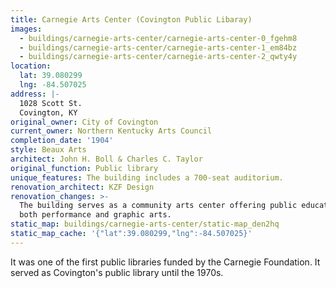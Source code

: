 ```yaml
---
title: Carnegie Arts Center (Covington Public Libaray)
images:
  - buildings/carnegie-arts-center/carnegie-arts-center-0_fgehm8
  - buildings/carnegie-arts-center/carnegie-arts-center-1_em84bz
  - buildings/carnegie-arts-center/carnegie-arts-center-2_qwty4y
location:
  lat: 39.080299
  lng: -84.507025
address: |-
  1028 Scott St.
  Covington, KY
original_owner: City of Covington
current_owner: Northern Kentucky Arts Council
completion_date: '1904'
style: Beaux Arts
architect: John H. Boll & Charles C. Taylor
original_function: Public library
unique_features: The building includes a 700-seat auditorium.
renovation_architect: KZF Design
renovation_changes: >-
  The building serves as a community arts center offering public education in
  both performance and graphic arts.
static_map: buildings/carnegie-arts-center/static-map_den2hq
static_map_cache: '{"lat":39.080299,"lng":-84.507025}'
---
```


It was one of the first public libraries funded by the Carnegie Foundation. It served as Covington's public library until the 1970s.
